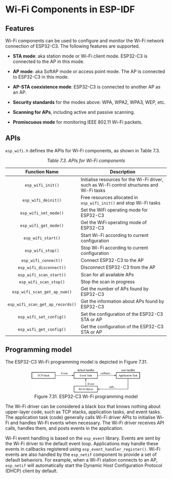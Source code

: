 # Wi-Fi Components in ESP-IDF

## Features

Wi-Fi components can be used to configure and monitor the Wi-Fi network
connection of ESP32-C3. The following features are supported.

-   **STA mode**: aka station mode or Wi-Fi client mode. ESP32-C3 is
    connected to the AP in this mode.

-   **AP mode**: aka SoftAP mode or access point mode. The AP is
    connected to ESP32-C3 in this mode.

-   **AP-STA coexistence mode**: ESP32-C3 is connected to another AP as
    an AP.

-   **Security standards** for the modes above: WPA, WPA2, WPA3, WEP,
    etc.

-   **Scanning for APs**, including active and passive scanning.

-   **Promiscuous mode** for monitoring IEEE 802.11 Wi-Fi packets.

## APIs

`esp_wifi.h` defines the APIs for Wi-Fi components, as shown in Table 7.3.

<p align="center"><i>Table 7.3. APIs for Wi-Fi components</i></p>

|Function Name|Description|
|:---:|---|
|`esp_wifi_init()`|Initialise resources for the Wi-Fi driver, such as Wi-Fi control structures and Wi-Fi tasks|
|`esp_wifi_deinit()`|Free resources allocated in `esp_wifi_init()` and stop Wi-Fi tasks|
|`esp_wifi_set_mode()`|Set the WiFi operating mode for ESP32-C3|
|`esp_wifi_get_mode()`|Get the WiFi operating mode of ESP32-C3|
|`esp_wifi_start()`|Start Wi-Fi according to current configuration|
|`esp_wifi_stop()`|Stop Wi-Fi according to current configuration|
|`esp_wifi_connect()`|Connect ESP32-C3 to the AP|
|`esp_wifi_disconnect()`|Disconnect ESP32-C3 from the AP|
|`esp_wifi_scan_start()`|Scan for all available APs|
|`esp_wifi_scan_stop()`|Stop the scan in progress|
|`esp_wifi_scan_get_ap_num()`|Get the number of APs found by ESP32-C3|
|`esp_wifi_scan_get_ap_records()`|Get the information about APs found by ESP32-C3|
|`esp_wifi_set_config()`|Set the configuration of the ESP32-C3 STA or AP|
|`esp_wifi_get_config()`|Get the configuration of the ESP32-C3 STA or AP|

## Programming model

The ESP32-C3 Wi-Fi programming model is depicted in Figure 7.31.

<figure align="center">
    <img src="../../Pics/D7Z/7-31.png" width="80%">
    <figcaption>Figure 7.31. ESP32-C3 Wi-Fi programming model</figcaption>
</figure>

The Wi-Fi driver can be considered a black box that knows nothing about
upper-layer code, such as TCP stacks, application tasks, and event
tasks. The application task (code) generally calls Wi-Fi driver APIs to
initialise Wi-Fi and handles Wi-Fi events when necessary. The Wi-Fi
driver receives API calls, handles them, and posts events in the
application.

Wi-Fi event handling is based on the `esp_event` library. Events are
sent by the Wi-Fi driver to the default event loop. Applications may
handle these events in callbacks registered using
`esp_event_handler_register()`. Wi-Fi events are also handled by the
`esp_netif` component to provide a set of default behaviors. For
example, when a Wi-Fi station connects to an AP, `esp_netif` will
automatically start the Dynamic Host Configuration Protocol (DHCP)
client by default.